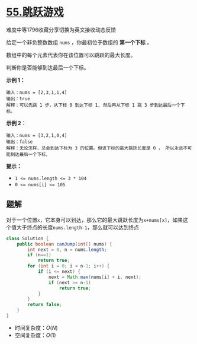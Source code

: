 # [55.跳跃游戏](https://leetcode-cn.com/problems/jump-game/)

难度中等1796收藏分享切换为英文接收动态反馈

给定一个非负整数数组 `nums` ，你最初位于数组的 **第一个下标** 。

数组中的每个元素代表你在该位置可以跳跃的最大长度。

判断你是否能够到达最后一个下标。

 

**示例 1：**

```
输入：nums = [2,3,1,1,4]
输出：true
解释：可以先跳 1 步，从下标 0 到达下标 1, 然后再从下标 1 跳 3 步到达最后一个下标。
```

**示例 2：**

```
输入：nums = [3,2,1,0,4]
输出：false
解释：无论怎样，总会到达下标为 3 的位置。但该下标的最大跳跃长度是 0 ， 所以永远不可能到达最后一个下标。
```

 

**提示：**

- `1 <= nums.length <= 3 * 104`
- `0 <= nums[i] <= 105`

## 题解

对于一个位置`x`，它本身可以到达，那么它的最大跳跃长度为`x+nums[x]`，如果这个值大于终点的长度`nums.length-1`，那么就可以达到终点

```java
class Solution {
    public boolean canJump(int[] nums) {
        int next = 0, n = nums.length;
        if (n==1)
            return true;
        for (int i = 0; i < n-1; i++) {
            if (i <= next) {
                next = Math.max(nums[i] + i, next);
                if (next >= n-1)
                    return true;
            }
        }
        return false;
    }
}
```

* 时间复杂度：$O(N)$
* 空间复杂度：$O(1)$
